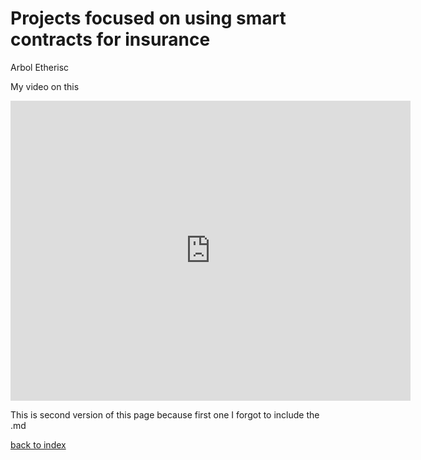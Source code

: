<h1>Projects focused on using smart contracts for insurance </h1>
Arbol
Etherisc

My video on this

<iframe
    width="640"
    height="480"
    src="https://www.youtube.com/watch?v=ehA_YFy8RAU"
    frameborder="0"
    allow="autoplay; encrypted-media"
    allowfullscreen
>
</iframe>

This is second version of this page because first one I forgot to include the .md

[back to index](readme.md)
